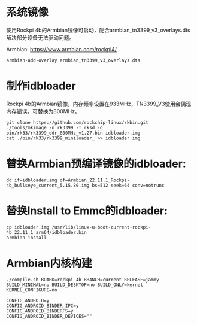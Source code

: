 # 系统镜像
使用Rockpi 4b的Armbian镜像可启动，配合armbian_tn3399_v3_overlays.dts解决部分设备无法驱动问题。

Armbian: https://www.armbian.com/rockpi4/

```
armbian-add-overlay armbian_tn3399_v3_overlays.dts
```

# 制作idbloader
Rockpi 4b的Armbian镜像，内存频率设置在933MHz，TN3399_V3使用会偶现内存错误，可替换为800MHz。
```
git clone https://github.com/rockchip-linux/rkbin.git
./tools/mkimage -n rk3399 -T rksd -d bin/rk33/rk3399_ddr_800MHz_v1.27.bin idbloader.img
cat ./bin/rk33/rk3399_miniloader_ >> idbloader.img
```

# 替换Armbian预编译镜像的idbloader:
```
dd if=idbloader.img of=Armbian_22.11.1_Rockpi-4b_bullseye_current_5.15.80.img bs=512 seek=64 conv=notrunc
```

# 替换Install to Emmc的idbloader:
```
cp idbloader.img /usr/lib/linux-u-boot-current-rockpi-4b_22.11.1_arm64/idbloader.bin
armbian-install
```

# Armbian内核构建
```
./compile.sh BOARD=rockpi-4b BRANCH=current RELEASE=jammy BUILD_MINIMAL=no BUILD_DESKTOP=no BUILD_ONLY=kernel KERNEL_CONFIGURE=no
```

```
CONFIG_ANDROID=y
CONFIG_ANDROID_BINDER_IPC=y
CONFIG_ANDROID_BINDERFS=y
CONFIG_ANDROID_BINDER_DEVICES=""
```